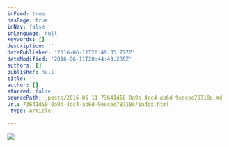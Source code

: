 ```yaml
---
inFeed: true
hasPage: true
inNav: false
inLanguage: null
keywords: []
description: ''
datePublished: '2016-06-11T20:49:35.777Z'
dateModified: '2016-06-11T20:44:43.285Z'
authors: []
publisher: null
title: ''
author: []
starred: false
sourcePath: _posts/2016-06-11-73641d50-0a9b-4cc4-ab6d-9eecee78718e.md
url: 73641d50-0a9b-4cc4-ab6d-9eecee78718e/index.html
_type: Article

---
```

![](https://the-grid-user-content.s3-us-west-2.amazonaws.com/7dd5f392-ffec-4d9b-9bd9-a65123e43788.jpg)